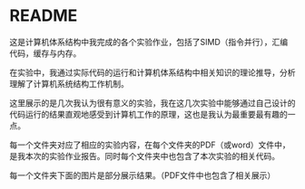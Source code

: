 # README

这是计算机体系结构中我完成的各个实验作业，包括了SIMD（指令并行），汇编代码，缓存与内存。

在实验中，我通过实际代码的运行和计算机体系结构中相关知识的理论推导，分析理解了计算机系统结构工作机制。

这里展示的是几次我认为很有意义的实验，我在这几次实验中能够通过自己设计的代码运行的结果直观地感受到计算机工作的原理，这也是我认为最重要最有趣的一点。

每一个文件夹对应了相应的实验内容，在每个文件夹的PDF（或word）文件中，是我本次的实验作业报告。同时每个文件夹中也包含了本次实验的相关代码。

每一个文件夹下面的图片是部分展示结果。（PDF文件中也包含了相关展示）

